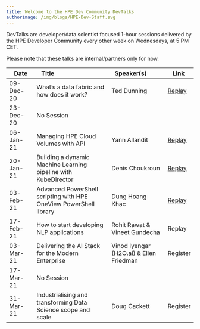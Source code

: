 ```yaml
---
title: Welcome to the HPE Dev Community DevTalks
authorimage: /img/blogs/HPE-Dev-Staff.svg
---
```

DevTalks are developer/data scientist focused 1-hour sessions delivered by the HPE Developer Community
 every other week on Wednesdays, at 5 PM CET. 

Please note that these talks are internal/partners only for now.

| &nbsp;&nbsp;&nbsp;Date      | &nbsp;&nbsp;&nbsp;Title                                                             |     &nbsp;&nbsp;Speaker(s)                               | &nbsp;&nbsp;&nbsp;Link                                             |
| :--------- | :----------------------------------------------------------------- | :---------------------------------------- | :------------------------------------------------ |
| 09-Dec-20 | What’s a data fabric and how does it work?                        | Ted Dunning                              | [Replay](https://vimeo.com/489790992/47e806f228) |
| 23-Dec-20 | No Session                                                        |                                          |                                                  |
| 06-Jan-21 | Managing HPE Cloud Volumes with API                               | Yann Allandit                            | [Replay](https://vimeo.com/498286520/1a5f5f742a) |
| 20-Jan-21 | Building a dynamic Machine Learning pipeline with KubeDirector    | Denis Choukroun                          | [Replay](https://vimeo.com/503611948)            |
| 03-Feb-21 | Advanced PowerShell scripting with HPE OneView PowerShell library | Dung Hoang Khac                          | [Replay](https://vimeo.com/508802530)            |
| 17-Feb-21 | How to start developing NLP applications                          | Rohit Rawat & Vineet Gundecha            | Replay                                           |
| 03-Mar-21 | Delivering the AI Stack for the Modern Enterprise                 | Vinod Iyengar (H2O.ai) &  Ellen Friedman | Register                                         |
| 17-Mar-21 | No Session                                                        |                                          |                                                  |
| 31-Mar-21 | Industrialising and transforming Data Science scope and scale     | Doug Cackett                             | Register                                         |